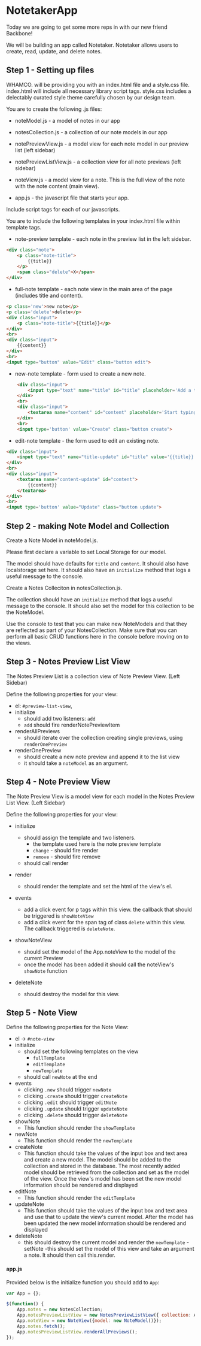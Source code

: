 # NotetakerApp

Today we are going to get some more reps in with our new friend Backbone!

We will be building an app called Notetaker.  Notetaker allows users to create, read, update, and delete notes.  

## Step 1 - Setting up files

WHAMCO. will be providing you with an index.html file and a style.css file.  index.html will include all necessary library script tags.  style.css includes a delectably curated style theme carefully chosen by our design team.  

You are to create the following .js files:

* noteModel.js - a model of notes in our app

* notesCollection.js - a collection of our note models in our app

* notePreviewView.js - a model view for each note model in our preview list (left sidebar)

* notePreviewListView.js - a collection view for all note previews (left sidebar)

* noteView.js - a model view for a note.  This is the full view of the note with the note content (main view).

* app.js - the javascript file that starts your app.  

Include script tags for each of our javascripts.

You are to include the following templates in your index.html file within template tags.  

* note-preview template - each note in the preview list in the left sidebar.  

```html 
<div class="note">
	<p class="note-title">
		{{title}}
	</p>
	<span class="delete">X</span>
</div>
```

* full-note template - each note view in the main area of the page (includes title and content).

```html
<p class='new'>new note</p>
<p class='delete'>delete</p>
<div class="input">
	<p class="note-title">{{title}}</p>
</div>
<br>
<div class="input">
	{{content}}
</div>
<br>
<input type="button" value="Edit" class="button edit">

```

* new-note template - form used to create a new note.

```html
	<div class="input">
		<input type="text" name="title" id="title" placeholder='Add a title...' autocomplete="off">
	</div>
	<br>
	<div class="input">
		<textarea name="content" id="content" placeholder='Start typing here...'></textarea>
	</div>
	<br>
	<input type='button' value="Create" class="button create">
```

* edit-note template - the form used to edit an existing note.

```html
<div class="input">
	<input type="text" name="title-update" id="title" value='{{title}}' autocomplete="off">
</div>
<br>
<div class="input">
	<textarea name="content-update" id="content">
		{{content}}
	</textarea>
</div>
<br>
<input type='button' value="Update" class="button update">
```

## Step 2 - making Note Model and Collection 

Create a Note Model in noteModel.js.  

Please first declare a variable to set Local Storage for our model.   

The model should have defaults for `title` and `content`.  It should also have localstorage set here.  It should also have an `initialize` method that logs a useful message to the console.

Create a Notes Colleciton in notesCollection.js.  

The collection should have an `initialize` method that logs a useful message to the console.  It should also set the model for this collection to be the NoteModel.  

Use the console to test that you can make new NoteModels and that they are reflected as part of your NotesCollection.  Make sure that you can perform all basic CRUD functions here in the console before moving on to the views.  

## Step 3 - Notes Preview List View

The Notes Preview List is a collection view of Note Preview View. (Left Sidebar)

Define the following properties for your view:

- el: `#preview-list-view`,
- initialize
	- should add two listeners: `add`
	- `add` should fire renderNotePreviewItem
- renderAllPreviews
	- should iterate over the collection creating single previews,
	  using `renderOnePreview`
- renderOnePreview
	- should create a new note preview and append it to the list view
	- it should take a `noteModel` as an argument.

## Step 4 - Note Preview View

The Note Preview View is a model view for each model in the Notes Preview List View. (Left Sidebar)

Define the following properties for your view:

- initialize
	- should assign the template and two listeners.
		- the template used here is the note preview template
		- `change` - should fire render
		- `remove` - should fire remove
	- should call render
- render
	- should render the template and set the html of the view's el.
- events
	- add a click event for p tags within this view. the callback that should be triggered is `showNoteView`
	- add a click event for the span tag of class `delete` within this view.  The callback triggered is `deleteNote`.

- showNoteView
	- should set the model of the App.noteView to the model of the current Preview
	- once the model has been added it should call the noteView's `showNote` function
- deleteNote
	- should destroy the model for this view.  

## Step 5 - Note View

Define the following properties for the Note View:

- el -> `#note-view`
- initialize
	- should set the following templates on the view
		- `fullTemplate`
		- `editTemplate`
		- `newTemplate`
	- should call `newNote` at the end
- events
	- clicking `.new` should trigger `newNote`
	- clicking `.create` should trigger `createNote`
	- clicking `.edit` should trigger `editNote`
	- clicking `.update` should trigger `updateNote`
	- clicking `.delete` should trigger `deleteNote`
- showNote
	- This function should render the `showTemplate`
- newNote
	- This function should render the `newTemplate`
- createNote
	- This function should take the values of the input box and text area and create a new model. The model should be added to the collection and stored in the database. The most recently added model should be retrieved from the collection and set as the model of the view. Once the view's model has been set the new model information should be rendered and displayed
- editNote
	- This function should render the `editTemplate`
- updateNote
	- This function should take the values of the input box and text area and use that to update the view's current model. After the model has been updated the new model information should be rendered and displayed
- deleteNote
	- this should destroy the current model and render the `newTemplate`
-setNote
	-this should set the model of this view and take an argument a note.  It should then call this.render.  

#### app.js

Provided below is the initialize function you should add to `App`:

```javascript
var App = {};

$(function() {
	App.notes = new NotesCollection;
	App.notesPreviewListView = new NotesPreviewListView({ collection: App.notes });
	App.noteView = new NoteView({model: new NoteModel()});
	App.notes.fetch();
	App.notesPreviewListView.renderAllPreviews();
});

```
